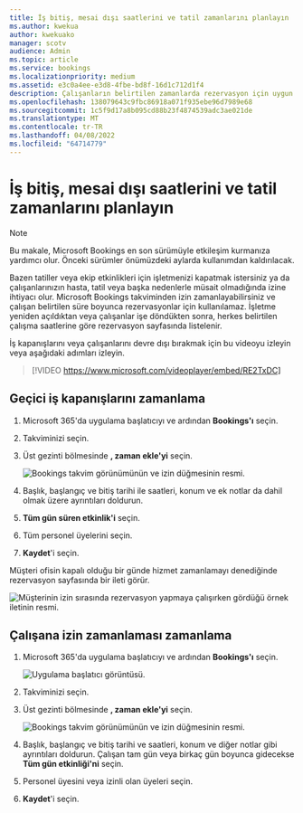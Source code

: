 ```yaml
---
title: İş bitiş, mesai dışı saatlerini ve tatil zamanlarını planlayın
ms.author: kwekua
author: kwekuako
manager: scotv
audience: Admin
ms.topic: article
ms.service: bookings
ms.localizationpriority: medium
ms.assetid: e3c0a4ee-e3d8-4fbe-bd8f-16d1c712d1f4
description: Çalışanların belirtilen zamanlarda rezervasyon için uygun değil olarak işaretlenmesi için, Bookings takviminden ofis kapanışlarını ve çalışan izinlerini planlayın.
ms.openlocfilehash: 138079643c9fbc86918a071f935ebe96d7989e68
ms.sourcegitcommit: 1c5f9d17a8b095cd88b23f4874539adc3ae021de
ms.translationtype: MT
ms.contentlocale: tr-TR
ms.lasthandoff: 04/08/2022
ms.locfileid: "64714779"
---
```

# <a name="schedule-business-closures-time-off-and-vacation-time"></a>İş bitiş, mesai dışı saatlerini ve tatil zamanlarını planlayın

> [!NOTE]
> Bu makale, Microsoft Bookings en son sürümüyle etkileşim kurmanıza yardımcı olur. Önceki sürümler önümüzdeki aylarda kullanımdan kaldırılacak.

Bazen tatiller veya ekip etkinlikleri için işletmenizi kapatmak istersiniz ya da çalışanlarınızın hasta, tatil veya başka nedenlerle müsait olmadığında izine ihtiyacı olur. Microsoft Bookings takviminden izin zamanlayabilirsiniz ve çalışan belirtilen süre boyunca rezervasyonlar için kullanılamaz. İşletme yeniden açıldıktan veya çalışanlar işe döndükten sonra, herkes belirtilen çalışma saatlerine göre rezervasyon sayfasında listelenir.

İş kapanışlarını veya çalışanlarını devre dışı bırakmak için bu videoyu izleyin veya aşağıdaki adımları izleyin.

> [!VIDEO https://www.microsoft.com/videoplayer/embed/RE2TxDC]

## <a name="schedule-ad-hoc-business-closures"></a>Geçici iş kapanışlarını zamanlama

1. Microsoft 365'da uygulama başlatıcıyı ve ardından **Bookings'ı** seçin.

1. Takviminizi seçin. 

1. Üst gezinti bölmesinde **, zaman ekle'yi** seçin.

   ![Bookings takvim görünümünün ve izin düğmesinin resmi.](../media/bookings-calendar-timeoff.png)

1. Başlık, başlangıç ve bitiş tarihi ile saatleri, konum ve ek notlar da dahil olmak üzere ayrıntıları doldurun.

1. **Tüm gün süren etkinlik'i** seçin.

1. Tüm personel üyelerini seçin.

1. **Kaydet**'i seçin.

Müşteri ofisin kapalı olduğu bir günde hizmet zamanlamayı denediğinde rezervasyon sayfasında bir ileti görür.

   ![Müşterinin izin sırasında rezervasyon yapmaya çalışırken gördüğü örnek iletinin resmi.](../media/bookings-timeoff-message.png)

## <a name="schedule-employee-time-off"></a>Çalışana izin zamanlaması zamanlama

1. Microsoft 365'da uygulama başlatıcıyı ve ardından **Bookings'ı** seçin.

   ![Uygulama başlatıcı görüntüsü.](../media/bookings-applauncher.png)

1. Takviminizi seçin.

1. Üst gezinti bölmesinde **, zaman ekle'yi** seçin.

   ![Bookings takvim görünümünün ve izin düğmesinin resmi.](../media/bookings-calendar-timeoff.png)

1. Başlık, başlangıç ve bitiş tarihi ve saatleri, konum ve diğer notlar gibi ayrıntıları doldurun. Çalışan tam gün veya birkaç gün boyunca gidecekse **Tüm gün etkinliği'ni** seçin.

1. Personel üyesini veya izinli olan üyeleri seçin.

1. **Kaydet**'i seçin.
